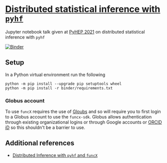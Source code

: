 # [Distributed statistical inference with `pyhf`](https://indico.cern.ch/event/1019958/contributions/4418598/)

Jupyter notebook talk given at [PyHEP 2021](https://indico.cern.ch/event/1019958/) on distributed statistical inference with `pyhf`

[![Binder](https://mybinder.org/badge_logo.svg)](https://mybinder.org/v2/gh/pyhf/pyhep-2021-notebook-talk/HEAD?urlpath=lab/tree/talk.ipynb)

## Setup

In a Python virtual environment run the following

```console
python -m pip install --upgrade pip setuptools wheel
python -m pip install -r binder/requirements.txt
```

### Globus account

To use `funcX` requires the use of [Gloubs](https://www.globus.org/) and so will require you to first login to a Globus account to use the `funcx-sdk`. Globus allows authentication through existing organizational logins or through Google accounts or [ORCID iD](https://orcid.org/) so this shouldn't be a barrier to use.

## Additional references

- [Distributed Inference with `pyhf` and `funcX`](https://github.com/matthewfeickert/distributed-inference-with-pyhf-and-funcX)
